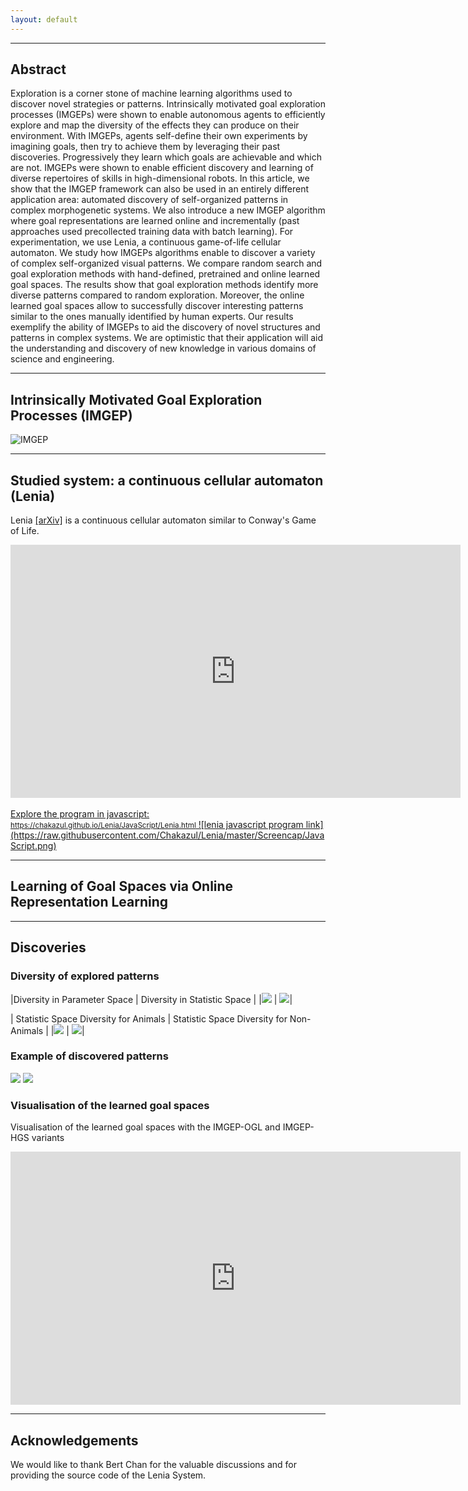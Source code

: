 ```yaml
---
layout: default
---
```

* * *
## Abstract

Exploration is a corner stone of machine learning algorithms used to discover novel strategies or patterns. 
Intrinsically motivated goal exploration processes (IMGEPs) were shown to enable autonomous agents to efficiently explore and map the diversity of the effects they can produce on their environment.
With IMGEPs, agents self-define their own experiments by imagining goals, then try to achieve them by leveraging their past discoveries. Progressively they learn which goals are achievable and which are not. 
IMGEPs were shown to enable efficient discovery and learning of diverse repertoires of skills in high-dimensional robots.
In this article, we show that the IMGEP framework can also be used in an entirely different application area: automated discovery of self-organized patterns in complex morphogenetic systems. 
We also introduce a new IMGEP algorithm where goal representations are learned online and incrementally (past approaches used precollected training data with batch learning). 
For experimentation, we use Lenia, a continuous game-of-life cellular automaton. 
We study how IMGEPs algorithms enable to discover a variety of complex self-organized visual patterns. 
We compare random search and goal exploration methods with hand-defined, pretrained and online learned goal spaces. 
The results show that goal exploration methods identify more diverse patterns compared to random exploration. 
Moreover, the online learned goal spaces allow to successfully discover interesting patterns similar to the ones manually identified by human experts. 
Our results exemplify the ability of IMGEPs to aid the discovery of novel structures and patterns in complex systems. We are optimistic that their application will aid the understanding and discovery of new knowledge in various domains of science and engineering.

* * *
##  Intrinsically Motivated Goal Exploration Processes (IMGEP)
![IMGEP](https://raw.githubusercontent.com/intrinsically-motivated-discovery/intrinsically-motivated-discovery.github.io/master/assets/media/image/png/imgep_overview.png)


* * *
## Studied system: a continuous cellular automaton (Lenia)
Lenia [[arXiv]](https://arxiv.org/abs/1812.05433) is a continuous cellular automaton similar to Conway's Game of Life.

<iframe width="720" height="405" src="https://www.youtube.com/embed/iE46jKYcI4Y" frameborder="0" allowfullscreen></iframe>
<br>
<br>
<a href="https://chakazul.github.io/Lenia/JavaScript/Lenia.html"> 
Explore the program in javascript: <small>https://chakazul.github.io/Lenia/JavaScript/Lenia.html</small> ![lenia javascript program link](https://raw.githubusercontent.com/Chakazul/Lenia/master/Screencap/JavaScript.png) </a>

* * *
## Learning of Goal Spaces via Online Representation Learning

* * *
## Discoveries

### Diversity of explored patterns


|Diversity in Parameter Space                                  | Diversity in Statistic Space                                  |
|![](./assets/media/image/png/diversity_runparamspace_all.png) | ![](https://raw.githubusercontent.com/intrinsically-motivated-discovery/intrinsically-motivated-discovery.github.io/master/assets/media/assets/media/image/png/diversity_statisticspace_all.png)|

| Statistic Space Diversity for Animals                             |  Statistic Space Diversity for Non-Animals                        |
|![](./assets/media/image/png/diversity_statisticspace_animals.png) | ![](https://raw.githubusercontent.com/intrinsically-motivated-discovery/intrinsically-motivated-discovery.github.io/master/assets/media/image/png/diversity_statisticspace_animals.png)|



### Example of discovered patterns
![](https://raw.githubusercontent.com/intrinsically-motivated-discovery/intrinsically-motivated-discovery.github.io/master/assets/media/image/png/imgep_hgs_discoveries.png)
![](https://raw.githubusercontent.com/intrinsically-motivated-discovery/intrinsically-motivated-discovery.github.io/master/assets/media/image/png/imgep_ogl_discoveries.png)

### Visualisation of the learned goal spaces
Visualisation of the learned goal spaces with the IMGEP-OGL and IMGEP-HGS variants

<iframe width="720" height="405" src="https://www.youtube.com/embed/mpvDazf1lPo" frameborder="0" allowfullscreen></iframe>

* * *
## Acknowledgements
We would like to thank Bert Chan for the valuable discussions and for providing the source code of the Lenia System. 

